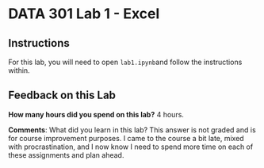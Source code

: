 # DATA 301 Lab 1 - Excel

## Instructions

For this lab, you will need to open `lab1.ipynb`and follow the instructions within. 

## Feedback on this Lab

**How many hours did you spend on this lab?** 4 hours.

**Comments**: What did you learn in this lab? This answer is not graded and is for course improvement purposes.
I came to the course a bit late, mixed with procrastination, and I now know I need to spend more time on each of these assignments and plan ahead.
